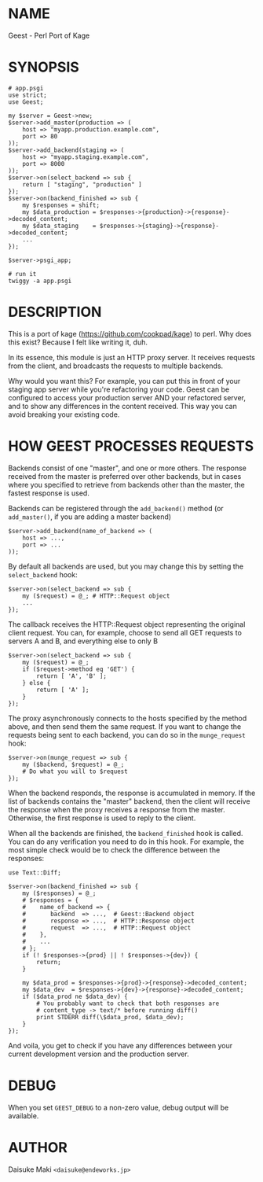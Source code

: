 # NAME

Geest - Perl Port of Kage

# SYNOPSIS

    # app.psgi
    use strict;
    use Geest;

    my $server = Geest->new;
    $server->add_master(production => (
        host => "myapp.production.example.com",
        port => 80
    ));
    $server->add_backend(staging => (
        host => "myapp.staging.example.com",
        port => 8000
    ));
    $server->on(select_backend => sub {
        return [ "staging", "production" ]
    });
    $server->on(backend_finished => sub {
        my $responses = shift;
        my $data_production = $responses->{production}->{response}->decoded_content;
        my $data_staging    = $responses->{staging}->{response}->decoded_content;
        ...
    });

    $server->psgi_app;

    # run it
    twiggy -a app.psgi

# DESCRIPTION

This is a port of kage (https://github.com/cookpad/kage) to perl. 
Why does this exist? Because I felt like writing it, duh.

In its essence, this module is just an HTTP proxy server. It receives requests
from the client, and broadcasts the requests to multiple backends.

Why would you want this? For example, you can put this in front of your
staging app server while you're refactoring your code. Geest can be configured
to access your production server AND your refactored server, and to show
any differences in the content received. This way you can avoid breaking
your existing code.

# HOW GEEST PROCESSES REQUESTS

Backends consist of one "master", and one or more others. The response received
from the master is preferred over other backends, but in cases where you 
specified to retrieve from backends other than the master, the fastest 
response is used.

Backends can be registered through the `add_backend()` method (or 
`add_master()`, if you are adding a master backend)

    $server->add_backend(name_of_backend => (
        host => ...,
        port => ...
    ));

By default all backends are used, but you may change this by setting the
`select_backend` hook:

    $server->on(select_backend => sub {
        my ($request) = @_; # HTTP::Request object
        ...
    });

The callback receives the HTTP::Request object representing the original
client request. You can, for example, choose to send all GET requests to
servers A and B, and everything else to only B

    $server->on(select_backend => sub {
        my ($request) = @_;
        if ($request->method eq 'GET') {
            return [ 'A', 'B' ];
        } else {
            return [ 'A' ];
        }
    });

The proxy asynchronously connects to the hosts specified by the method
above, and then send them the same request. If you want to change the
requests being sent to each backend, you can do so in the `munge_request`
hook:

    $server->on(munge_request => sub {
        my ($backend, $request) = @_;
        # Do what you will to $request
    });

When the backend responds, the response is accumulated in memory. If
the list of backends contains the "master" backend, then the client will
receive the response when the proxy receives a response from the master.
Otherwise, the first response is used to reply to the client.

When all the backends are finished, the `backend_finished` hook is called.
You can do any verification you need to do in this hook. For example,
the most simple check would be to check the difference between the
responses:

    use Text::Diff;

    $server->on(backend_finished => sub {
        my ($responses) = @_;
        # $responses = {
        #    name_of_backend => {
        #       backend  => ...,  # Geest::Backend object
        #       response => ...,  # HTTP::Response object
        #       request  => ...,  # HTTP::Request object
        #    },
        #    ...
        # };
        if (! $responses->{prod} || ! $responses->{dev}) {
            return;
        }

        my $data_prod = $responses->{prod}->{response}->decoded_content;
        my $data_dev  = $responses->{dev}->{response}->decoded_content;
        if ($data_prod ne $data_dev) {
            # You probably want to check that both responses are
            # content_type -> text/* before running diff()
            print STDERR diff(\$data_prod, $data_dev);
        }
    });

And voila, you get to check if you have any differences between your current
development version and the production server.

# DEBUG

When you set `GEEST_DEBUG` to a non-zero value, debug output will be available.

# AUTHOR

Daisuke Maki `<daisuke@endeworks.jp>`

